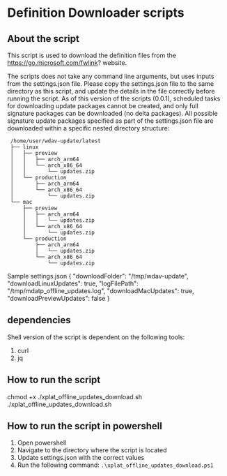 # Definition Downloader scripts

## About the script

This script is used to download the definition files from the https://go.microsoft.com/fwlink? website.

The scripts does not take any command line arguments, but uses inputs from the settings.json file.
Please copy the settings.json file to the same directory as this script, and update the details in the file correctly before running the script.
As of this version of the scripts (0.0.1), scheduled tasks for downloading update packages cannot be created, and only full signature packages can be downloaded (no delta packages). 
All possible signature update packages specified as part of the settings.json file are downloaded within a specific nested directory structure:

     /home/user/wdav-update/latest
     ├── linux
     │   ├── preview
     │   │   ├── arch_arm64
     │   │   └── arch_x86_64
     │   │       └── updates.zip
     │   └── production
     │       ├── arch_arm64
     │       └── arch_x86_64
     │           └── updates.zip
     └── mac
         ├── preview
         │   ├── arch_arm64
         │   │   └── updates.zip
         │   └── arch_x86_64
         │       └── updates.zip
         └── production
             ├── arch_arm64
             │   └── updates.zip
             └── arch_x86_64
                 └── updates.zip



Sample settings.json
{
  "downloadFolder": "/tmp/wdav-update",
  "downloadLinuxUpdates": true,
  "logFilePath": "/tmp/mdatp_offline_updates.log",
  "downloadMacUpdates": true,
  "downloadPreviewUpdates": false
}


## dependencies
Shell version of the script is dependent on the following tools:
1.  curl
2.  jq

## How to run the script
chmod +x ./xplat_offline_updates_download.sh
./xplat_offline_updates_download.sh

## How to run the script in powershell
1. Open powershell
2. Navigate to the directory where the script is located
3. Update settings.json with the correct values
4. Run the following command:
    `.\xplat_offline_updates_download.ps1`